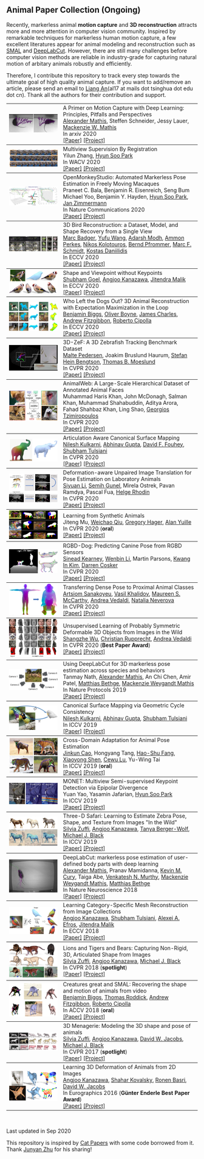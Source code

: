 ## Animal Paper Collection (Ongoing)

Recently, markerless animal **motion capture** and **3D reconstruction** attracts more and more attention in computer vision community. Inspired by remarkable techniques for markerless human motion capture, a few excellent literatures appear for animal modeling and reconstruction such as [SMAL](http://smal.is.tue.mpg.de/
) and [DeepLabCut](http://www.mousemotorlab.org/deeplabcut). However, there are still many challenges before computer vision methods are reliable in industry-grade for capturing natural motion of arbitary animals robustly and efficiently. 

Therefore, I contribute this repository to track every step towards the ultimate goal of high quality animal capture. If you want to add/remove an article, please send an email to [Liang An](https://anl13.github.io/)(al17 at mails dot tsinghua dot edu dot cn). Thank all the authors for their contribution and support.
<br>

<table><tbody> <tr> <td align="left" width=250>
<a href="https://arxiv.org/abs/2009.00564"><img src="teasers/Mathis2020.jpg"/></a></td>
<td align="left" width=550>A Primer on Motion Capture with Deep Learning: Principles, Pitfalls and Perspectives<br>
<a href="http://www.people.fas.harvard.edu/~amathis/">Alexander Mathis</a>, 
Steffen Schneider, 
Jessy Lauer, 
<a href="https://scholar.harvard.edu/mwamoroso/home">Mackenzie W. Mathis</a><br>
In arxiv 2020 <br>
<a href="https://arxiv.org/pdf/2009.00564.pdf">[Paper]</a> 
<a href="https://arxiv.org/abs/2009.00564">[Project]</a>
</td></tr></tbody>


<tbody> <tr> <td align="left" width=250>
<a href="https://arxiv.org/abs/1811.11251"><img src="teasers/Zhang2020.jpg"/></a></td>
<td align="left" width=550>Multiview Supervision By Registration<br>
Yilun Zhang, 
<a href="https://www-users.cs.umn.edu/~hspark/">Hyun Soo Park</a><br>
In WACV 2020 <br>
<a href="https://arxiv.org/abs/1811.11251">[Paper]</a> 
<a href="https://arxiv.org/abs/1811.11251">[Project]</a>
</td></tr></tbody>


<tbody> <tr> <td align="left" width=250>
<a href="https://www-users.cs.umn.edu/~hspark/publication.html"><img src="teasers/Bala2020.jpg"/></a></td>
<td align="left" width=550>OpenMonkeyStudio: Automated Markerless Pose Estimation in Freely Moving Macaques<br>
Praneet C. Bala, 
Benjamin R. Eisenreich, 
Seng Bum Michael Yoo, 
Benjamin Y. Hayden, 
<a href="https://www-users.cs.umn.edu/~hspark/">Hyun Soo Park</a>, 
<a href="https://med.umn.edu/bio/medical-discovery-teams/jan-zimmermann">Jan Zimmermann</a><br>
In Nature Communications 2020 <br>
<a href="https://www.biorxiv.org/content/10.1101/2020.01.31.928861v1">[Paper]</a> 
<a href="https://www-users.cs.umn.edu/~hspark/publication.html">[Project]</a>
</td></tr></tbody>


<tbody> <tr> <td align="left" width=250>
<a href="https://marcbadger.github.io/avian-mesh/"><img src="teasers/Badger2020.jpg"/></a></td>
<td align="left" width=550>3D Bird Reconstruction: a Dataset, Model, and Shape Recovery from a Single View<br>
<a href="https://www.ocf.berkeley.edu/~badger/">Marc Badger</a>, 
<a href="https://yufu-wang.github.io/">Yufu Wang</a>, 
<a href="https://www.seas.upenn.edu/~adarshm/">Adarsh Modh</a>, 
<a href="https://aperkes.github.io/">Ammon Perkes</a>, 
<a href="https://www.seas.upenn.edu/~nkolot/">Nikos Kolotouros</a>, 
<a href="http://pfrommer.us/">Bernd Pfrommer</a>, 
<a href="https://web.sas.upenn.edu/marcschmidtlab/pages/people/">Marc F. Schmidt</a>, 
<a href="https://www.cis.upenn.edu/~kostas/">Kostas Daniilidis</a><br>
In ECCV 2020 <br>
<a href="https://arxiv.org/abs/2008.06133">[Paper]</a> 
<a href="https://marcbadger.github.io/avian-mesh/">[Project]</a>
</td></tr></tbody>


<tbody> <tr> <td align="left" width=250>
<a href="https://shubham-goel.github.io/ucmr/"><img src="teasers/Goel2020.jpg"/></a></td>
<td align="left" width=550>Shape and Viewpoint without Keypoints<br>
<a href="https://people.eecs.berkeley.edu/~shubham-goel/">Shubham Goel</a>, 
<a href="https://people.eecs.berkeley.edu/~kanazawa/">Angjoo Kanazawa</a>, 
<a href="https://people.eecs.berkeley.edu/~malik/">Jitendra Malik</a><br>
In ECCV 2020 <br>
<a href="https://arxiv.org/pdf/2007.10982.pdf">[Paper]</a> 
<a href="https://shubham-goel.github.io/ucmr/">[Project]</a>
</td></tr></tbody>


<tbody> <tr> <td align="left" width=250>
<a href="https://arxiv.org/abs/2007.11110"><img src="teasers/Biggs2020.jpg"/></a></td>
<td align="left" width=550>Who Left the Dogs Out? 3D Animal Reconstruction with Expectation Maximization in the Loop<br>
<a href="http://mi.eng.cam.ac.uk/~bjb56/">Benjamin Biggs</a>, 
<a href="https://uk.linkedin.com/in/ollie-boyne">Oliver Boyne</a>, 
<a href="http://www.jjcvision.com/">James Charles</a>, 
<a href="https://www.microsoft.com/en-us/research/people/awf/">Andrew Fitzgibbon</a>, 
<a href="https://mi.eng.cam.ac.uk/~cipolla/">Roberto Cipolla</a><br>
In ECCV 2020 <br>
<a href="https://arxiv.org/abs/2007.11110">[Paper]</a> 
<a href="https://arxiv.org/abs/2007.11110">[Project]</a>
</td></tr></tbody>


<tbody> <tr> <td align="left" width=250>
<a href="https://vap.aau.dk/3d-zef/"><img src="teasers/Pedersen2020.jpg"/></a></td>
<td align="left" width=550>3D-ZeF: A 3D Zebrafish Tracking Benchmark Dataset<br>
<a href="https://vbn.aau.dk/en/persons/141158">Malte Pedersen</a>, 
Joakim Bruslund Haurum, 
<a href="https://vbn.aau.dk/en/persons/138111">Stefan Hein Bengtson</a>, 
<a href="https://vbn.aau.dk/en/persons/103282">Thomas B. Moeslund</a><br>
In CVPR 2020 <br>
<a href="https://openaccess.thecvf.com/content_CVPR_2020/papers/Pedersen_3D-ZeF_A_3D_Zebrafish_Tracking_Benchmark_Dataset_CVPR_2020_paper.pdf">[Paper]</a> 
<a href="https://vap.aau.dk/3d-zef/">[Project]</a>
</td></tr></tbody>


<tbody> <tr> <td align="left" width=250>
<a href="https://fdmaproject.wordpress.com/"><img src="teasers/Khan2020.jpg"/></a></td>
<td align="left" width=550>AnimalWeb: A Large-Scale Hierarchical Dataset of Annotated Animal Faces<br>
Muhammad Haris Khan, 
John McDonagh, 
Salman Khan, 
Muhammad Shahabuddin, 
Aditya Arora, 
Fahad Shahbaz Khan, 
Ling Shao, 
<a href="http://www.cs.nott.ac.uk/~pszyt/">Georgios Tzimiropoulos</a><br>
In CVPR 2020 <br>
<a href="https://arxiv.org/abs/1909.04951">[Paper]</a> 
<a href="https://fdmaproject.wordpress.com/">[Project]</a>
</td></tr></tbody>


<tbody> <tr> <td align="left" width=250>
<a href="https://nileshkulkarni.github.io/acsm/"><img src="teasers/Kulkarni2020.png"/></a></td>
<td align="left" width=550>Articulation Aware Canonical Surface Mapping<br>
<a href="https://nileshkulkarni.github.io/">Nilesh Kulkarni</a>, 
<a href="http://www.cs.cmu.edu/~abhinavg/">Abhinav Gupta</a>, 
<a href="http://web.eecs.umich.edu/~fouhey/">David F. Fouhey</a>, 
<a href="https://shubhtuls.github.io/">Shubham Tulsiani</a><br>
In CVPR 2020 <br>
<a href="https://arxiv.org/pdf/2004.00614.pdf">[Paper]</a> 
<a href="https://nileshkulkarni.github.io/acsm/">[Project]</a>
</td></tr></tbody>


<tbody> <tr> <td align="left" width=250>
<a href="https://github.com/siyliepfl/deformation-aware-unpaired-image-translation"><img src="teasers/Li2020.JPG"/></a></td>
<td align="left" width=550>Deformation-aware Unpaired Image Translation for Pose Estimation on Laboratory Animals<br>
<a href="https://siyliepfl.github.io/">Siyuan Li</a>, 
<a href="https://semihgunel.com/">Semih Gunel</a>, 
Mirela Ostrek, 
Pavan Ramdya, 
Pascal Fua, 
<a href="https://www.cs.ubc.ca/~rhodin/">Helge Rhodin</a><br>
In CVPR 2020 <br>
<a href="https://openaccess.thecvf.com/content_CVPR_2020/papers/Li_Deformation-Aware_Unpaired_Image_Translation_for_Pose_Estimation_on_Laboratory_Animals_CVPR_2020_paper.pdf">[Paper]</a> 
<a href="https://github.com/siyliepfl/deformation-aware-unpaired-image-translation">[Project]</a>
</td></tr></tbody>


<tbody> <tr> <td align="left" width=250>
<a href="https://github.com/JitengMu/Learning-from-Synthetic-Animals"><img src="teasers/Mu2020.JPG"/></a></td>
<td align="left" width=550>Learning from Synthetic Animals<br>
Jiteng Mu, 
<a href="https://weichaoqiu.com/">Weichao Qiu</a>, 
<a href="https://www.cs.jhu.edu/hager/">Gregory Hager</a>, 
<a href="http://www.cs.jhu.edu/~ayuille/">Alan Yuille</a><br>
In CVPR 2020 (<b>oral</b>)<br>
<a href="https://arxiv.org/abs/1912.08265">[Paper]</a> 
<a href="https://github.com/JitengMu/Learning-from-Synthetic-Animals">[Project]</a>
</td></tr></tbody>


<tbody> <tr> <td align="left" width=250>
<a href="https://github.com/CAMERA-Bath/RGBD-Dog#:~:text=%20RGBD-Dog%3A%20Predicting%20Canine%20Pose%20from%20RGBD%20Sensors,5%20Citation.%20%206%20Contact.%20%20More%20"><img src="teasers/Kearney2020.jpg"/></a></td>
<td align="left" width=550>RGBD-Dog: Predicting Canine Pose from RGBD Sensors<br>
<a href="https://researchportal.bath.ac.uk/en/persons/sinead-kearney">Sinead Kearney</a>, 
<a href="https://wbli.me/">Wenbin Li</a>, 
Martin Parsons, 
<a href="http://kimki.unist.ac.kr/">Kwang In Kim</a>, 
<a href="http://www.cs.bath.ac.uk/~dpc/">Darren Cosker</a><br>
In CVPR 2020 <br>
<a href="https://openaccess.thecvf.com/content_CVPR_2020/papers/Kearney_RGBD-Dog_Predicting_Canine_Pose_from_RGBD_Sensors_CVPR_2020_paper.pdf">[Paper]</a> 
<a href="https://github.com/CAMERA-Bath/RGBD-Dog#:~:text=%20RGBD-Dog%3A%20Predicting%20Canine%20Pose%20from%20RGBD%20Sensors,5%20Citation.%20%206%20Contact.%20%20More%20">[Project]</a>
</td></tr></tbody>


<tbody> <tr> <td align="left" width=250>
<a href="https://gdude.de/densepose-evolution/"><img src="teasers/Sanakoyeu2020.jpg"/></a></td>
<td align="left" width=550>Transferring Dense Pose to Proximal Animal Classes<br>
<a href="https://gdude.de/">Artsiom Sanakoyeu</a>, 
<a href="https://research.fb.com/people/khalidov-vasil/">Vasil Khalidov</a>, 
<a href="https://www.maureenmccarthyphd.com/">Maureen S. McCarthy</a>, 
<a href="https://www.robots.ox.ac.uk/~vedaldi/">Andrea Vedaldi</a>, 
<a href="https://nneverova.github.io/">Natalia Neverova</a><br>
In CVPR 2020 <br>
<a href="https://arxiv.org/abs/2003.00080">[Paper]</a> 
<a href="https://gdude.de/densepose-evolution/">[Project]</a>
</td></tr></tbody>


<tbody> <tr> <td align="left" width=250>
<a href="https://elliottwu.com/projects/unsup3d/"><img src="teasers/Wu2020.jpg"/></a></td>
<td align="left" width=550>Unsupervised Learning of Probably Symmetric Deformable 3D Objects from Images in the Wild<br>
<a href="https://elliottwu.com/">Shangzhe Wu</a>, 
<a href="https://chrirupp.github.io/">Christian Rupprecht</a>, 
<a href="http://www.robots.ox.ac.uk/~vedaldi/">Andrea Vedaldi</a><br>
In CVPR 2020 (<b>Best Paper Award</b>)<br>
<a href="https://arxiv.org/abs/1911.11130">[Paper]</a> 
<a href="https://elliottwu.com/projects/unsup3d/">[Project]</a>
</td></tr></tbody>


<tbody> <tr> <td align="left" width=250>
<a href="https://github.com/DeepLabCut/DeepLabCut/blob/master/README.md"><img src="teasers/Nath2019.jpg"/></a></td>
<td align="left" width=550>Using DeepLabCut for 3D markerless pose estimation across species and behaviors<br>
Tanmay Nath, 
<a href="http://www.people.fas.harvard.edu/~amathis/">Alexander Mathis</a>, 
An Chi Chen, 
Amir Patel, 
<a href="http://bethgelab.org/">Matthias Bethge</a>, 
<a href="https://scholar.harvard.edu/mwamoroso/home">Mackenzie Weygandt Mathis</a><br>
In Nature Protocols 2019 <br>
<a href="https://www.nature.com/articles/s41596-019-0176-0">[Paper]</a> 
<a href="https://github.com/DeepLabCut/DeepLabCut/blob/master/README.md">[Project]</a>
</td></tr></tbody>


<tbody> <tr> <td align="left" width=250>
<a href="https://nileshkulkarni.github.io/csm/"><img src="teasers/Kulkarni2019.jpg"/></a></td>
<td align="left" width=550>Canonical Surface Mapping via Geometric Cycle Consistency<br>
<a href="https://nileshkulkarni.github.io/">Nilesh Kulkarni</a>, 
<a href="http://www.cs.cmu.edu/~abhinavg/">Abhinav Gupta</a>, 
<a href="https://shubhtuls.github.io/">Shubham Tulsiani</a><br>
In ICCV 2019 <br>
<a href="https://arxiv.org/pdf/1907.10043.pdf">[Paper]</a> 
<a href="https://nileshkulkarni.github.io/csm/">[Project]</a>
</td></tr></tbody>


<tbody> <tr> <td align="left" width=250>
<a href="http://www.jinkuncao.com/animalpose"><img src="teasers/Cao2019.jpg"/></a></td>
<td align="left" width=550>Cross-Domain Adaptation for Animal Pose Estimation<br>
<a href="http://www.jinkuncao.com/">Jinkun Cao</a>, 
Hongyang Tang, 
<a href="https://fang-haoshu.github.io/">Hao-Shu Fang</a>, 
<a href="http://xiaoyongshen.me/">Xiaoyong Shen</a>, 
<a href="https://www.mvig.org/">Cewu Lu</a>, 
Yu-Wing Tai<br>
In ICCV 2019 (<b>oral</b>)<br>
<a href="https://arxiv.org/abs/1908.05806">[Paper]</a> 
<a href="http://www.jinkuncao.com/animalpose">[Project]</a>
</td></tr></tbody>


<tbody> <tr> <td align="left" width=250>
<a href="https://arxiv.org/abs/1806.00104"><img src="teasers/Yao2019.jpg"/></a></td>
<td align="left" width=550>MONET: Multiview Semi-supervised Keypoint Detection via Epipolar Divergence<br>
Yuan Yao, 
Yasamin Jafarian, 
<a href="https://www-users.cs.umn.edu/~hspark/">Hyun Soo Park</a><br>
In ICCV 2019 <br>
<a href="https://arxiv.org/abs/1806.00104">[Paper]</a> 
<a href="https://arxiv.org/abs/1806.00104">[Project]</a>
</td></tr></tbody>


<tbody> <tr> <td align="left" width=250>
<a href="https://github.com/silviazuffi/smalst"><img src="teasers/Zuffi2019.jpg"/></a></td>
<td align="left" width=550>Three-D Safari: Learning to Estimate Zebra Pose, Shape, and Texture from Images "In the Wild"<br>
<a href="https://ps.is.tuebingen.mpg.de/person/szuffi">Silvia Zuffi</a>, 
<a href="https://people.eecs.berkeley.edu/~kanazawa/">Angjoo Kanazawa</a>, 
<a href="https://www.cs.uic.edu/~tanyabw/">Tanya Berger-Wolf</a>, 
<a href="https://ps.is.tuebingen.mpg.de/person/black">Michael J. Black</a><br>
In ICCV 2019 <br>
<a href="https://arxiv.org/abs/1908.07201">[Paper]</a> 
<a href="https://github.com/silviazuffi/smalst">[Project]</a>
</td></tr></tbody>


<tbody> <tr> <td align="left" width=250>
<a href="http://www.mousemotorlab.org/deeplabcut"><img src="teasers/Mathis2018.jpg"/></a></td>
<td align="left" width=550>DeepLabCut: markerless pose estimation of user-defined body parts with deep learning<br>
<a href="http://www.people.fas.harvard.edu/~amathis/">Alexander Mathis</a>, 
Pranav Mamidanna, 
<a href="https://muckrack.com/kevin-m-cury">Kevin M. Cury</a>, 
Taiga Abe, 
<a href="https://vnmurthylab.org/">Venkatesh N. Murthy</a>, 
<a href="https://scholar.harvard.edu/mwamoroso/home">Mackenzie Weygandt Mathis</a>, 
<a href="http://bethgelab.org/">Matthias Bethge</a><br>
In Nature Neuroscience 2018 <br>
<a href="https://www.nature.com/articles/s41593-018-0209-y">[Paper]</a> 
<a href="http://www.mousemotorlab.org/deeplabcut">[Project]</a>
</td></tr></tbody>


<tbody> <tr> <td align="left" width=250>
<a href="https://akanazawa.github.io/cmr/"><img src="teasers/Kanazawa2018.jpg"/></a></td>
<td align="left" width=550>Learning Category-Specific Mesh Reconstruction from Image Collections<br>
<a href="https://people.eecs.berkeley.edu/~kanazawa/">Angjoo Kanazawa</a>, 
<a href="https://shubhtuls.github.io/">Shubham Tulsiani</a>, 
<a href="https://people.eecs.berkeley.edu/~efros/">Alexei A. Efros</a>, 
<a href="https://people.eecs.berkeley.edu/~malik/">Jitendra Malik</a><br>
In ECCV 2018 <br>
<a href="https://people.eecs.berkeley.edu/~kanazawa/papers/cmr_camera_ready.pdf">[Paper]</a> 
<a href="https://akanazawa.github.io/cmr/">[Project]</a>
</td></tr></tbody>


<tbody> <tr> <td align="left" width=250>
<a href="http://smalr.is.tue.mpg.de/"><img src="teasers/Zuffi2018.jpg"/></a></td>
<td align="left" width=550>Lions and Tigers and Bears: Capturing Non-Rigid, 3D, Articulated Shape from Images<br>
<a href="https://ps.is.tuebingen.mpg.de/person/szuffi">Silvia Zuffi</a>, 
<a href="https://people.eecs.berkeley.edu/~kanazawa/">Angjoo Kanazawa</a>, 
<a href="https://ps.is.tuebingen.mpg.de/person/black">Michael J. Black</a><br>
In CVPR 2018 (<b>spotlight</b>)<br>
<a href="http://files.is.tue.mpg.de/black/papers/zuffiCVPR2018.pdf">[Paper]</a> 
<a href="http://smalr.is.tue.mpg.de/">[Project]</a>
</td></tr></tbody>


<tbody> <tr> <td align="left" width=250>
<a href="https://arxiv.org/abs/1811.05804"><img src="teasers/Biggs2018.jpg"/></a></td>
<td align="left" width=550>Creatures great and SMAL: Recovering the shape and motion of animals from video<br>
<a href="http://mi.eng.cam.ac.uk/~bjb56/">Benjamin Biggs</a>, 
<a href="http://mi.eng.cam.ac.uk/~tr346/">Thomas Roddick</a>, 
<a href="https://www.microsoft.com/en-us/research/people/awf/">Andrew Fitzgibbon</a>, 
<a href="https://mi.eng.cam.ac.uk/~cipolla/">Roberto Cipolla</a><br>
In ACCV 2018 (<b>oral</b>)<br>
<a href="https://arxiv.org/abs/1811.05804">[Paper]</a> 
<a href="https://arxiv.org/abs/1811.05804">[Project]</a>
</td></tr></tbody>


<tbody> <tr> <td align="left" width=250>
<a href="http://smal.is.tue.mpg.de/"><img src="teasers/Zuffi2017.jpg"/></a></td>
<td align="left" width=550>3D Menagerie: Modeling the 3D shape and pose of animals<br>
<a href="https://ps.is.tuebingen.mpg.de/person/szuffi">Silvia Zuffi</a>, 
<a href="https://people.eecs.berkeley.edu/~kanazawa/">Angjoo Kanazawa</a>, 
<a href="https://www.cs.umd.edu/~djacobs/">David W. Jacobs</a>, 
<a href="https://ps.is.tuebingen.mpg.de/person/black">Michael J. Black</a><br>
In CVPR 2017 (<b>spotlight</b>)<br>
<a href="https://people.eecs.berkeley.edu/~kanazawa/papers/cvpr17_menagerie_camready.pdf">[Paper]</a> 
<a href="http://smal.is.tue.mpg.de/">[Project]</a>
</td></tr></tbody>


<tbody> <tr> <td align="left" width=250>
<a href="https://github.com/akanazawa/catdeform"><img src="teasers/Kanazawa2016.jpg"/></a></td>
<td align="left" width=550>Learning 3D Deformation of Animals from 2D Images<br>
<a href="https://people.eecs.berkeley.edu/~kanazawa/">Angjoo Kanazawa</a>, 
<a href="https://shaharkov.github.io/">Shahar Kovalsky</a>, 
<a href="http://www.weizmann.ac.il/math/ronen/home">Ronen Basri</a>, 
<a href="https://www.cs.umd.edu/~djacobs/">David W. Jacobs</a><br>
In Eurographics 2016 (<b>Günter Enderle Best Paper Award</b>)<br>
<a href="https://people.eecs.berkeley.edu/~kanazawa/papers/cat_eg2016.pdf">[Paper]</a> 
<a href="https://github.com/akanazawa/catdeform">[Project]</a>
</td></tr></tbody>


</table>
<br>

Last updated in Sep 2020
<br>


This repository is inspired by [Cat Papers](https://github.com/junyanz/CatPapers) with some code borrowed from it. Thank [Junyan Zhu](https://github.com/junyanz/) for his sharing!